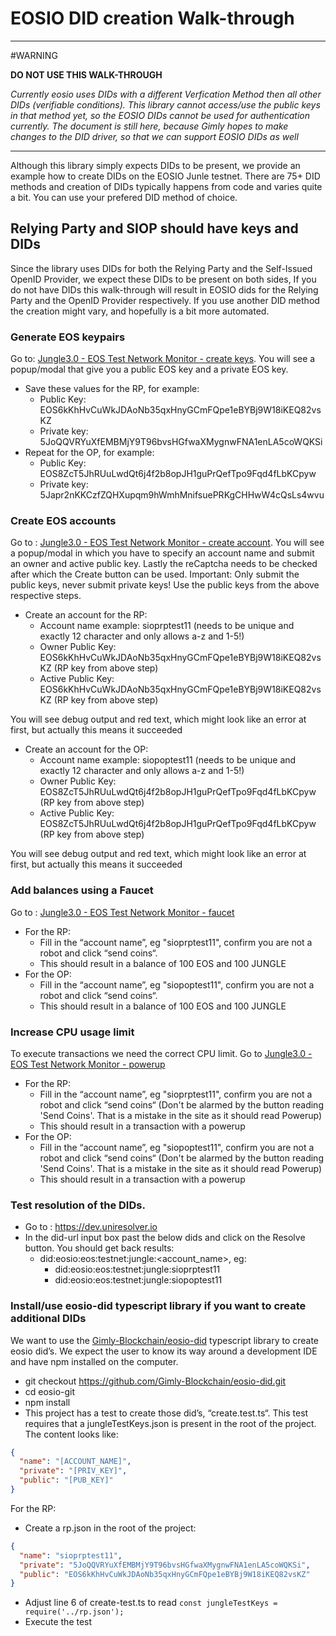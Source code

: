 # EOSIO DID creation Walk-through

---

#WARNING

**DO NOT USE THIS WALK-THROUGH**

_Currently eosio uses DIDs with a different Verfication Method then all other DIDs (verifiable conditions). This library cannot access/use the public keys in that method yet, so the EOSIO DIDs cannot be used for authentication currently.
The document is still here, because Gimly hopes to make changes to the DID driver, so that we can support EOSIO DIDs as well_

---

Although this library simply expects DIDs to be present, we provide an example how to create DIDs on the EOSIO Junle testnet. There are 75+ DID methods and creation of DIDs typically happens from code and varies quite a bit. You can use your prefered DID method of choice.

## Relying Party and SIOP should have keys and DIDs

Since the library uses DIDs for both the Relying Party and the Self-Issued OpenID Provider, we expect these DIDs to be present on both sides, If you do not have DIDs this walk-through will result in EOSIO dids for the Relying Party and the OpenID Provider respectively. If you use another DID method the creation might vary, and hopefully is a bit more automated.

### Generate EOS keypairs

Go to: [Jungle3.0 - EOS Test Network Monitor - create keys](https://monitor3.jungletestnet.io/#createKey). You will see a popup/modal that give you a public EOS key and a private EOS key.

- Save these values for the RP, for example:
  - Public Key: EOS6kKhHvCuWkJDAoNb35qxHnyGCmFQpe1eBYBj9W18iKEQ82vsKZ
  - Private key: 5JoQQVRYuXfEMBMjY9T96bvsHGfwaXMygnwFNA1enLA5coWQKSi
- Repeat for the OP, for example:
  - Public Key: EOS8ZcT5JhRUuLwdQt6j4f2b8opJH1guPrQefTpo9Fqd4fLbKCpyw
  - Private key: 5Japr2nKKCzfZQHXupqm9hWmhMnifsuePRKgCHHwW4cQsLs4wvu

### Create EOS accounts

Go to : [Jungle3.0 - EOS Test Network Monitor - create account](https://monitor3.jungletestnet.io/#account). You will see a popup/modal in which you have to specify an account name and submit an owner and active public key. Lastly the reCaptcha needs to be checked after which the Create button can be used. Important: Only submit the public keys, never submit private keys! Use the public keys from the above respective steps.

- Create an account for the RP:
  - Account name example: sioprptest11 (needs to be unique and exactly 12 character and only allows a-z and 1-5!)
  - Owner Public Key: EOS6kKhHvCuWkJDAoNb35qxHnyGCmFQpe1eBYBj9W18iKEQ82vsKZ (RP key from above step)
  - Active Public Key: EOS6kKhHvCuWkJDAoNb35qxHnyGCmFQpe1eBYBj9W18iKEQ82vsKZ (RP key from above step)

You will see debug output and red text, which might look like an error at first, but actually this means it succeeded

- Create an account for the OP:
  - Account name example: siopoptest11 (needs to be unique and exactly 12 character and only allows a-z and 1-5!)
  - Owner Public Key: EOS8ZcT5JhRUuLwdQt6j4f2b8opJH1guPrQefTpo9Fqd4fLbKCpyw (RP key from above step)
  - Active Public Key: EOS8ZcT5JhRUuLwdQt6j4f2b8opJH1guPrQefTpo9Fqd4fLbKCpyw (RP key from above step)

You will see debug output and red text, which might look like an error at first, but actually this means it succeeded

### Add balances using a Faucet

Go to : [Jungle3.0 - EOS Test Network Monitor - faucet](https://monitor3.jungletestnet.io/#faucet)

- For the RP:
  - Fill in the “account name”, eg "sioprptest11", confirm you are not a robot and click “send coins“.
  - This should result in a balance of 100 EOS and 100 JUNGLE
- For the OP:
  - Fill in the “account name”, eg "siopoptest11", confirm you are not a robot and click “send coins“.
  - This should result in a balance of 100 EOS and 100 JUNGLE

### Increase CPU usage limit

To execute transactions we need the correct CPU limit.
Go to [Jungle3.0 - EOS Test Network Monitor - powerup](https://monitor3.jungletestnet.io/#powerup)

- For the RP:
  - Fill in the “account name”, eg "sioprptest11", confirm you are not a robot and click “send coins“ (Don't be alarmed by the button reading 'Send Coins'. That is a mistake in the site as it should read Powerup)
  - This should result in a transaction with a powerup
- For the OP:
  - Fill in the “account name”, eg "siopoptest11", confirm you are not a robot and click “send coins“ (Don't be alarmed by the button reading 'Send Coins'. That is a mistake in the site as it should read Powerup)
  - This should result in a transaction with a powerup

### Test resolution of the DIDs.

- Go to : https://dev.uniresolver.io
- In the did-url input box past the below dids and click on the Resolve button. You should get back results:
  - did:eosio:eos:testnet:jungle:<account_name>, eg:
    - did:eosio:eos:testnet:jungle:sioprptest11
    - did:eosio:eos:testnet:jungle:siopoptest11

### Install/use eosio-did typescript library if you want to create additional DIDs

We want to use the [Gimly-Blockchain/eosio-did](https://github.com/Gimly-Blockchain/eosio-did) typescript library to create eosio did’s. We expect the user to know its way around a development IDE and have npm installed on the computer.

- git checkout https://github.com/Gimly-Blockchain/eosio-did.git
- cd eosio-git
- npm install
- This project has a test to create those did’s, “create.test.ts“. This test requires that a jungleTestKeys.json is present in the root of the project. The content looks like:

```json
{
  "name": "[ACCOUNT_NAME]",
  "private": "[PRIV_KEY]",
  "public": "[PUB_KEY]"
}
```

For the RP:

- Create a rp.json in the root of the project:

```json
{
  "name": "sioprptest11",
  "private": "5JoQQVRYuXfEMBMjY9T96bvsHGfwaXMygnwFNA1enLA5coWQKSi",
  "public": "EOS6kKhHvCuWkJDAoNb35qxHnyGCmFQpe1eBYBj9W18iKEQ82vsKZ"
}
```

- Adjust line 6 of create-test.ts to read `const jungleTestKeys = require('../rp.json');`
- Execute the test

